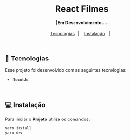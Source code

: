 <h1 align="center">
     React Filmes
</h1>

<h4 align="center">
  🚀Em Desenvolvimento.....
</h4>

<p align="center">
  <a href="#rocket-tecnologias">Tecnologias</a>&nbsp;&nbsp;&nbsp;|&nbsp;&nbsp;&nbsp;
  <a href="#-instalação">Instalação</a>&nbsp;&nbsp;&nbsp;|&nbsp;&nbsp;&nbsp;
  
</p>
<br>

## :rocket: Tecnologias

Esse projeto foi desenvolvido com as seguintes tecnologias:

- ReactJs

<br>

## 💻 Instalação

Para iniciar o **Projeto** utilize os comandos:

```bash
yarn install
yarn dev
```
